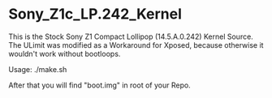 # Sony_Z1c_LP.242_Kernel

This is the Stock Sony Z1 Compact Lollipop (14.5.A.0.242) Kernel Source.
The ULimit was modified as a Workaround for Xposed, because otherwise it wouldn't work without bootloops.

Usage:
./make.sh

After that you will find "boot.img" in root of your Repo.
